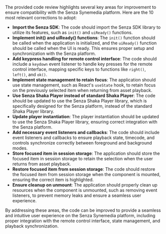 The provided code review highlights several key areas for improvement to ensure compatibility with the Senza Synemedia platform. Here are the 10 most relevant corrections to adopt:

*   **Import the Senza SDK**: The code should import the Senza SDK library to utilize its features, such as `init()` and `uiReady()` functions.
*   **Implement init() and uiReady() functions**: The `init()` function should be called when the application is initialized, and the `uiReady()` function should be called when the UI is ready. This ensures proper setup and synchronization with the Senza platform.
*   **Add keypress handling for remote control interface**: The code should include a `keydown` event listener to handle key presses for the remote control interface, mapping specific keys to functions like `right()`, `left()`, and `ok()`.
*   **Implement state management to retain focus**: The application should use state management, such as React's `useState` hook, to retain focus on the previously selected item when returning from asset playback.
*   **Use Senza Shaka Player instead of standard Shaka Player**: The code should be updated to use the Senza Shaka Player library, which is specifically designed for the Senza platform, instead of the standard Shaka Player library.
*   **Update player instantiation**: The player instantiation should be updated to use the Senza Shaka Player library, ensuring correct integration with the Senza platform.
*   **Add necessary event listeners and callbacks**: The code should include event listeners and callbacks to ensure playback state, timecode, and controls synchronize correctly between foreground and background modes.
*   **Store focused item in session storage**: The application should store the focused item in session storage to retain the selection when the user returns from asset playback.
*   **Restore focused item from session storage**: The code should restore the focused item from session storage when the component is mounted, ensuring the correct item is highlighted.
*   **Ensure cleanup on unmount**: The application should properly clean up resources when the component is unmounted, such as removing event listeners, to prevent memory leaks and ensure a seamless user experience.

By addressing these areas, the code can be improved to provide a seamless and intuitive user experience on the Senza Synemedia platform, including proper integration with the remote control interface, state management, and playback synchronization.